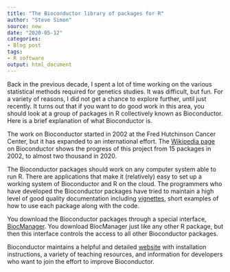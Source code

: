 ```yaml
---
title: "The Bioconductor library of packages for R"
author: "Steve Simon"
source: new
date: "2020-05-12"
categories:
- Blog post
tags:
- R software
output: html_document
---
```


Back in the previous decade, I spent a lot of time working on the various statistical methods required for genetics studies. It was difficult, but fun. For a variety of reasons, I did not get a chance to explore further, until just recently. It turns out that if you want to do good work in this area, you should look at a group of packages in R collectively known as Bioconductor. Here is a brief explanation of what Bioconductor is.

<!---More--->

The work on Bioconductor started in 2002 at the Fred Hutchinson Cancer Center, but it has expanded to an international effort. The [Wikipedia page](https://en.wikipedia.org/wiki/Bioconductor) on Bioconductor shows the progress of this project from 15 packages in 2002, to almost two thousand in 2020.

The Bioconductor packages should work on any computer system able to run R. There are applications that make it (relatively) easy to set up a working system of Bioconductor and R on the cloud. The programmers who have developed the Bioconductor packages have tried to maintain a high level of good quality documentation including [vignettes](http://www.bioconductor.org/help/package-vignettes/), short examples of how to use each package along with the code.

You download the Bioconductor packages through a special interface, [BiocManager](https://cran.r-project.org/web/packages/BiocManager/vignettes/BiocManager.html). You download BiocManager just like any other R package, but then this interface controls the access to all other Bioconductor packages.

Bioconductor maintains a helpful and detailed [website](https://www.bioconductor.org/) with installation instructions, a variety of teaching resources, and information for developers who want to join the effort to improve Bioconductor.
